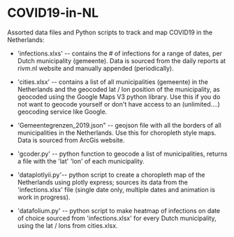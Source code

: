 # COVID19-in-NL
Assorted data files and Python scripts to track and map COVID19 in the Netherlands:

- 'infections.xlxs' -- contains the # of infections for a range of dates, per Dutch municipality (gemeente). Data is sourced from the daily reports at rivm.nl website and manually appended (periodically).

- 'cities.xlsx' -- contains a list of all municipalities (gemeente) in the Netherlands and the geocoded lat / lon position of the municipality, as geocoded using the Google Maps V3 python library. Use this if you do not want to geocode yourself or don't have access to an (unlimited....) geocoding service like Google.

- 'Gemeentegrenzen_2019.json" -- geojson file with all the borders of all municipalities in the Netherlands. Use this for choropleth style maps. Data is sourced from ArcGis website.

- 'gcoder.py' -- python function to geocode a list of municipalities, returns a file with the 'lat' 'lon' of each municipality.

- 'dataplotlyii.py'-- python script to create a choropleth map of the Netherlands using plotly express; sources its data from the 'infections.xlsx' file (single date only, multiple dates and animation is work in progress).

- 'datafolium.py' -- python script to make heatmap of infections on date of choice sourced from 'infections.xlsx' for every Dutch municipality, using the lat / lons from cities.xlsx.




